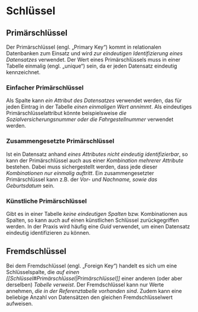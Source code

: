 # Schlüssel
## Primärschlüssel
Der Primärschlüssel (engl. „Primary Key“) kommt in relationalen Datenbanken zum Einsatz und wird *zur eindeutigen Identifizierung eines Datensatzes* verwendet. Der Wert eines Primärschlüssels muss in einer Tabelle einmalig (engl. „unique“) sein, da er jeden Datensatz eindeutig kennzeichnet.

### Einfacher Primärschlüssel
Als Spalte kann *ein Attribut des Datensatzes* verwendet werden, das für jeden Eintrag in der Tabelle *einen einmaligen Wert annimmt*. Als eindeutiges Primärschlüsselattribut könnte beispielsweise *die Sozialversicherungsnummer oder die Fahrgestellnummer* verwendet werden.

### Zusammengesetzte Primärschlüssel
Ist ein Datensatz anhand *eines Attributes nicht eindeutig identifizierbar*, so kann der Primärschlüssel auch aus einer *Kombination mehrerer Attribute* bestehen. Dabei muss sichergestellt werden, dass jede dieser *Kombinationen nur einmalig auftritt*. Ein zusammengesetzter Primärschlüssel kann z.B. der *Vor- und Nachname, sowie das Geburtsdatum* sein.

### Künstliche Primärschlüssel 
Gibt es in einer Tabelle *keine eindeutigen Spalten* bzw. Kombinationen aus Spalten, so kann auch auf einen künstlichen Schlüssel zurückgegriffen werden. In der Praxis wird häufig eine *Guid* verwendet, um einen Datensatz eindeutig identifizieren zu können.

## Fremdschlüssel
Bei dem Fremdschlüssel (engl. „Foreign Key“) handelt es sich um eine Schlüsselspalte, die *auf einen [[Schlüssel#Primärschlüssel|Primärschlüssel]]* einer anderen (oder aber derselben) *Tabelle verweist*. Der Fremdschlüssel kann nur Werte annehmen, *die in der Referenztabelle vorhanden sind*. Zudem kann eine beliebige Anzahl von Datensätzen den gleichen Fremdschlüsselwert aufweisen.
